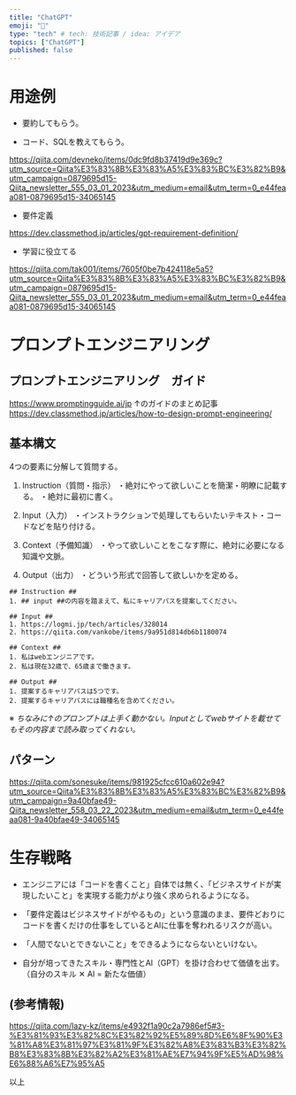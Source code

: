 ```yaml
---
title: "ChatGPT"
emoji: "🌟"
type: "tech" # tech: 技術記事 / idea: アイデア
topics: ["ChatGPT"]
published: false
---
```


# 用途例
- 要約してもらう。

- コード、SQLを教えてもらう。

https://qiita.com/devneko/items/0dc9fd8b37419d9e369c?utm_source=Qiita%E3%83%8B%E3%83%A5%E3%83%BC%E3%82%B9&utm_campaign=0879695d15-Qiita_newsletter_555_03_01_2023&utm_medium=email&utm_term=0_e44feaa081-0879695d15-34065145

- 要件定義

https://dev.classmethod.jp/articles/gpt-requirement-definition/

- 学習に役立てる

https://qiita.com/tak001/items/7605f0be7b424118e5a5?utm_source=Qiita%E3%83%8B%E3%83%A5%E3%83%BC%E3%82%B9&utm_campaign=0879695d15-Qiita_newsletter_555_03_01_2023&utm_medium=email&utm_term=0_e44feaa081-0879695d15-34065145


# プロンプトエンジニアリング
## プロンプトエンジニアリング　ガイド
https://www.promptingguide.ai/jp
↑のガイドのまとめ記事
https://dev.classmethod.jp/articles/how-to-design-prompt-engineering/

## 基本構文
4つの要素に分解して質問する。

1. Instruction（質問・指示）
・絶対にやって欲しいことを簡潔・明瞭に記載する。
・絶対に最初に書く。

2. Input（入力）
・インストラクションで処理してもらいたいテキスト・コードなどを貼り付ける。

3. Context（予備知識）
・やって欲しいことをこなす際に、絶対に必要になる知識や文脈。

4. Output（出力）
・どういう形式で回答して欲しいかを定める。

```
## Instruction ##
1. ## input ##の内容を踏まえて、私にキャリアパスを提案してください。

## Input ##
1. https://logmi.jp/tech/articles/328014
2. https://qiita.com/vankobe/items/9a951d814db6b1180074

## Context ##
1. 私はwebエンジニアです。
2. 私は現在32歳で、65歳まで働きます。

## Output ##
1. 提案するキャリアパスは5つです。
2. 提案するキャリアパスには職種名を含めてください。
```
※ *ちなみに↑のプロンプトは上手く動かない。Inputとしてwebサイトを載せてもその内容まで読み取ってくれない。*

## パターン
https://qiita.com/sonesuke/items/981925cfcc610a602e94?utm_source=Qiita%E3%83%8B%E3%83%A5%E3%83%BC%E3%82%B9&utm_campaign=9a40bfae49-Qiita_newsletter_558_03_22_2023&utm_medium=email&utm_term=0_e44feaa081-9a40bfae49-34065145


# 生存戦略
- エンジニアには「コードを書くこと」自体では無く、「ビジネスサイドが実現したいこと」を実現する能力がより強く求められるようになる。

- 「要件定義はビジネスサイドがやるもの」という意識のまま、要件どおりにコードを書くだけの仕事をしているとAIに仕事を奪われるリスクが高い。

- 「人間でないとできないこと」をできるようにならないといけない。

- 自分が培ってきたスキル・専門性とAI（GPT）を掛け合わせて価値を出す。
  （自分のスキル ✕ AI = 新たな価値）


## (参考情報)
https://qiita.com/lazy-kz/items/e4932f1a90c2a7986ef5#3-%E3%81%93%E3%82%8C%E3%82%92%E5%89%8D%E6%8F%90%E3%81%A8%E3%81%97%E3%81%9F%E3%82%A8%E3%83%B3%E3%82%B8%E3%83%8B%E3%82%A2%E3%81%AE%E7%94%9F%E5%AD%98%E6%88%A6%E7%95%A5

以上